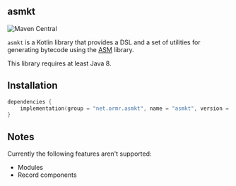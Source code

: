 ## asmkt

![Maven Central](https://img.shields.io/maven-central/v/net.ormr.asmkt/asmkt?label=release&style=for-the-badge)

`asmkt` is a Kotlin library that provides a DSL and a set of utilities for generating bytecode using
the [ASM](https://asm.ow2.io/) library.

This library requires at least Java 8.

## Installation

```kotlin
dependencies {
    implementation(group = "net.ormr.asmkt", name = "asmkt", version = "${RELEASE_VERSION}")
}
```

## Notes

Currently the following features aren't supported:

- Modules
- Record components